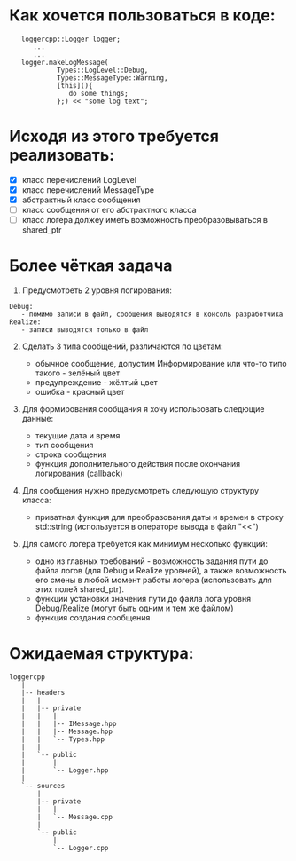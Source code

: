 # Как хочется пользоваться в коде:
```
   loggercpp::Logger logger;
      ...
      ...
   logger.makeLogMessage(
            Types::LogLevel::Debug, 
            Types::MessageType::Warning, 
            [this](){
               do some things;
            };) << "some log text";
```
# Исходя из этого требуется реализовать:
   - [x] класс перечислений LogLevel
   - [x] класс перечислений MessageType
   - [x] абстрактный класс сообщения
   - [ ] класс сообщения от его абстрактного класса
   - [ ] класс логера должey иметь возможность преобразовываться в shared_ptr

# Более чёткая задача
1) Предусмотреть 2 уровня логирования:
```
Debug: 
   - помимо записи в файл, сообщения выводятся в консоль разработчика
Realize:
   - записи выводятся только в файл
```

2) Сделать 3 типа сообщений, различаются по цветам:
   - обычное сообщение, допустим Информирование или что-то типо такого - зелёный цвет
   - предупреждение - жёлтый цвет
   - ошибка - красный цвет

3) Для формирования сообщания я хочу использовать следющие данные:
   - текущие дата и время
   - тип сообщения
   - строка сообщения
   - функция дополнительного действия после окончания логирования (callback)

4) Для сообщения нужно предусмотреть следующую структуру класса:
   - приватная функция для преобразования даты и времеи в строку std::string (используется в операторе вывода в файл "<<")

5) Для самого логера требуется как минимум несколько функций:
   - одно из главных требований - возможность задания пути до файла логов (для Debug и Realize уровней), а также возможность его смены в любой момент работы логера (использовать для этих полей shared_ptr).
   - функции установки значения пути до файла лога уровня Debug/Realize (могут быть одним и тем же файлом)
   - функция создания сообщения

# Ожидаемая структура:
```
loggercpp
   |   
   |-- headers
   |   |
   |   |-- private
   |   |   |
   |   |   |-- IMessage.hpp
   |   |   |-- Message.hpp
   |   |   `-- Types.hpp 
   |   |
   |   `-- public
   |       |   
   |       `-- Logger.hpp
   |
   `-- sources
       |
       |-- private
       |   |
       |   `-- Message.cpp
       |    
       `-- public
           |
           `-- Logger.cpp
```
